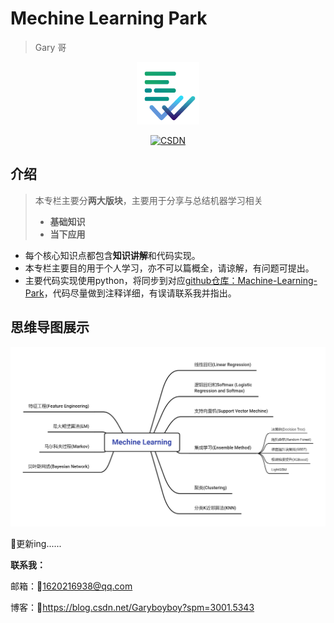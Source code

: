 # Mechine Learning Park

> Gary 哥



<p align="center"><img src="https://raw.githubusercontent.com/Gary-code/Machine-Learning-Park/files/blogImgs/workaholic v1 圆角.png" width="100" height="100" /></p>
<p align="center">
	  <a href="https://blog.csdn.net/garyboyboy/category_11485999.html" target="_blank"><img src="https://img.shields.io/badge/csdn-CSDN-red.svg" alt="CSDN"></a>
</p>



## 介绍

> 本专栏主要分**两大版块**，主要用于分享与总结机器学习相关
>
> * **基础知识**
> * **当下应用**

* 每个核心知识点都包含**知识讲解**和代码实现。
* 本专栏主要目的用于个人学习，亦不可以篇概全，请谅解，有问题可提出。
* 主要代码实现使用python，将同步到对应[github仓库：Machine-Learning-Park](https://github.com/Gary-code/MachineLearning)，代码尽量做到注释详细，有误请联系我并指出。



## 思维导图展示

![](https://raw.githubusercontent.com/Gary-code/Machine-Learning-Park/files/blogImgs/RoadMap.png)

:rocket:更新ing......



**联系我：**

邮箱：:email:1620216938@qq.com

博客：:memo:https://blog.csdn.net/Garyboyboy?spm=3001.5343


